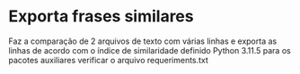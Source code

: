 # Exporta frases similares
Faz a comparação de 2 arquivos de texto com várias linhas e exporta as linhas de acordo com o índice de similaridade definido
Python 3.11.5
para os pacotes auxiliares verificar o arquivo requeriments.txt
